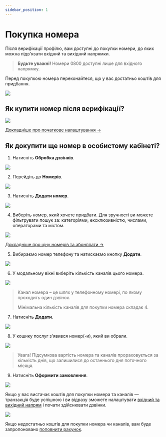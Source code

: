 ```yaml
---
sidebar_position: 1
---
```


# Покупка номера

Після верифікації профілю, вам доступні до покупки номери, до яких можна підв'язати вхідний та вихідний напрямки.

> **Будьте уважні!** Номери 0800 доступні лише для вхідного напрямку.

Перед покупкою номера переконайтеся, що у вас достатньо коштів для придбання.

![](../img/authorization/line.svg)

## Як купити номер після верифікації?

![](../img/call-processing/i-numbers-2.svg)

[Докладніше про початкове налаштування →](/step-by-step-project-setup)

## Як докупити ще номер в особистому кабінеті?

1. Натисніть **Обробка дзвінків**.

![](../img/call-processing/i-numbers-3.svg)

2. Перейдіть до **Номерів**.

![](../img/call-processing/i-numbers-4.svg)

3. Натисніть **Додати номер**. 

![](../img/call-processing/i-numbers-5.svg)

4. Виберіть номер, який хочете придбати. Для зручності ви можете фільтрувати пошук за: категоріями, ексклюзивністю, числами, операторами та містом.

![](../img/call-processing/i-numbers-6.svg)

[Докладніше про ціну номерів та абонплати →](#)

5. Вибираємо номер телефону та натискаємо кнопку **Додати**.

![](../img/call-processing/i-numbers-7.svg)

6. У модальному вікні виберіть кількість каналів цього номера.

![](../img/call-processing/i-numbers-8.svg)

> Канал номера – це шлях у телефонному номері, по якому проходить один дзвінок.
>
> Мінімальна кількість каналів для покупки номера складає 4.

7. Натисніть **Додати**.

![](../img/call-processing/i-numbers-9.svg)

8. У кошику послуг з'явився номер(-и), який ви обрали.

![](../img/call-processing/i-numbers-10.svg)

> Увага! Підсумкова вартість номера та каналів прораховується за кількість днів, що залишилися до останнього дня поточного місяця.

9. Натисніть **Оформити замовлення**.

![](../img/call-processing/i-numbers-11.svg)

Якщо у вас вистачає коштів для покупки номера та каналів — транзакція буде успішною і ви відразу зможете налаштувати [вхідний та вихідний напрям](/numbers/settings-number) і почати здійснювати дзвінки.

![](../img/call-processing/i-numbers-12.svg)

Якщо недостатньо коштів для покупки номера чи каналів, вам буде запропоновано [поповнити рахунок](/finance/refill/bank-card).